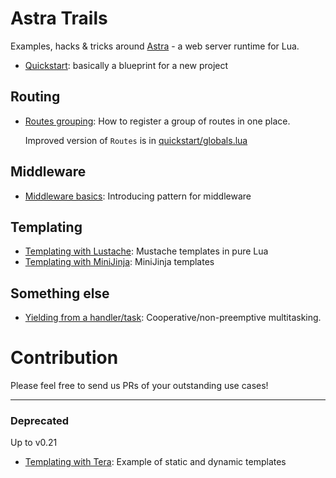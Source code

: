 # Astra Trails
Examples, hacks &amp; tricks around [Astra](https://github.com/ArkForgeLabs/Astra) - a web server runtime for Lua.

- [Quickstart](quickstart): basically a blueprint for a new project

## Routing
- [Routes grouping](routes-grouping): How to register a group of routes in one place.

    Improved version of `Routes` is in [quickstart/globals.lua](quickstart/globals.lua)

## Middleware
- [Middleware basics](middleware-basic): Introducing pattern for middleware

## Templating
- [Templating with Lustache](templating-lua): Mustache templates in pure Lua
- [Templating with MiniJinja](templating-minijinja): MiniJinja templates

## Something else
- [Yielding from a handler/task](yield): Cooperative/non-preemptive multitasking.

# Contribution
Please feel free to send us PRs of your outstanding use cases!

---
### Deprecated

Up to v0.21
- [Templating with Tera](templating-tera): Example of static and dynamic templates

